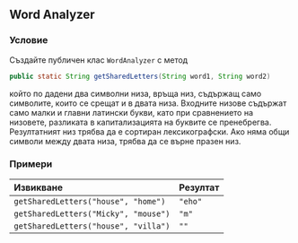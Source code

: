 ## Word Analyzer

### Условие

Създайте публичен клас `WordAnalyzer` с метод

```java
public static String getSharedLetters(String word1, String word2)
```

който по дадени два символни низа, връща низ, съдържащ само символите, които се срещат и в двата низа. Входните низове съдържат само малки и главни латински букви, като при сравнението на низовете, разликата в капитализацията на буквите се пренебрегва. Резултатният низ трябва да е сортиран лексикографски. Ако няма общи символи между двата низа, трябва да се върне празен низ.

### Примери

| Извикване                            | Резултат |
|:------------------------------------ |:-------- |
| `getSharedLetters("house", "home")`  | `"eho"`  |
| `getSharedLetters("Micky", "mouse")` | `"m"`    |
| `getSharedLetters("house", "villa")` | `""`     |

